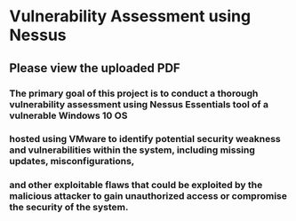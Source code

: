 # Vulnerability Assessment using Nessus

## Please view the uploaded PDF

### The primary goal of this project is to conduct a thorough vulnerability assessment using Nessus Essentials tool of a vulnerable Windows 10 OS 
### hosted using VMware to identify potential security weakness and vulnerabilities within the system, including missing updates, misconfigurations, 
### and other exploitable flaws that could be exploited by the malicious attacker to gain unauthorized access or compromise the security of the system.



